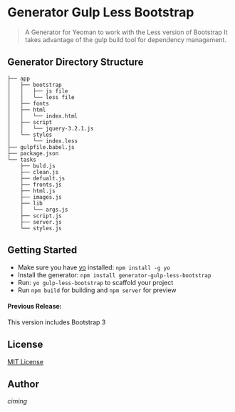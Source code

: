 # Generator Gulp Less Bootstrap

> A Generator for Yeoman to work with the Less version of Bootstrap
It takes advantage of the gulp build tool for dependency management.

## Generator Directory  Structure
```
├── app
│   ├── bootstrap
│   │   ├── js file
│   │   └── less file  
│   ├── fonts
│   ├── html
│   │   └── index.html
│   ├── script
│   │   └── jquery-3.2.1.js
│   └── styles
│       └── index.less
├── gulpfile.babel.js
├── package.json
└── tasks
    ├── buld.js
    ├── clean.js
    ├── defualt.js
    ├── fronts.js
    ├── html.js
    ├── images.js
    ├── lib
    │   └── args.js
    ├── script.js
    ├── server.js
    └── styles.js
```
## Getting Started
- Make sure you have [yo](https://github.com/yeoman/yo) installed:
    `npm install -g yo`
- Install the generator: `npm install generator-gulp-less-bootstrap`
- Run: `yo gulp-less-bootstrap` to scaffold your project
- Run `npm build` for building and `npm server` for preview

#### Previous Release:
This version includes Bootstrap 3


## License
[MIT License](http://en.wikipedia.org/wiki/MIT_License)


## Author
*ciming*

